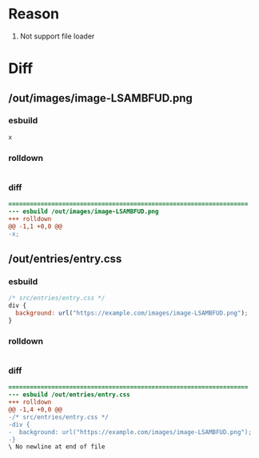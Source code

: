 # Reason
1. Not support file loader
# Diff
## /out/images/image-LSAMBFUD.png
### esbuild
```js
x
```
### rolldown
```js

```
### diff
```diff
===================================================================
--- esbuild	/out/images/image-LSAMBFUD.png
+++ rolldown	
@@ -1,1 +0,0 @@
-x;

```
## /out/entries/entry.css
### esbuild
```js
/* src/entries/entry.css */
div {
  background: url("https://example.com/images/image-LSAMBFUD.png");
}
```
### rolldown
```js

```
### diff
```diff
===================================================================
--- esbuild	/out/entries/entry.css
+++ rolldown	
@@ -1,4 +0,0 @@
-/* src/entries/entry.css */
-div {
-  background: url("https://example.com/images/image-LSAMBFUD.png");
-}
\ No newline at end of file

```